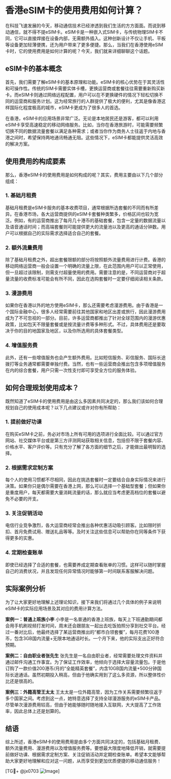 # 香港eSIM卡的使用费用如何计算？

在科技飞速发展的今天，移动通信技术已经渗透到我们生活的方方面面。而说到移动通信，就不得不提eSIM卡。eSIM卡是一种嵌入式SIM卡，与传统物理SIM卡不同，它可以直接焊接在设备内部，无需额外插入。这种创新设计不仅让手机、平板等设备更加轻薄便携，还为用户带来了更多便捷。那么，当我们在香港使用eSIM卡时，它的使用费用是如何计算的呢？今天，我们就来详细聊聊这个话题。

## eSIM卡的基本概念

首先，我们需要了解eSIM卡的基本原理和功能。eSIM卡的核心优势在于其灵活性和可操作性。传统的SIM卡需要实体卡槽，更换运营商或套餐往往需要重新购买新卡。而eSIM卡则通过网络远程配置，用户可以在不更换硬件的情况下轻松切换不同的运营商和服务计划。这为经常旅行的人群提供了极大的便利，尤其是像香港这样国际化程度极高的城市，eSIM卡更成为了很多人的首选。

在香港，eSIM卡的应用场景非常广泛。无论是本地居民还是游客，都可以利用eSIM卡享受高速稳定的移动网络服务。比如，当你在香港旅游时，可能需要频繁切换不同的数据流量套餐以满足各种需求；或者当你作为商务人士往返于内地与香港之间时，希望保持两地通讯畅通无阻。这些情况下，eSIM卡都能提供灵活高效的解决方案。

## 使用费用的构成要素

那么，香港eSIM卡的使用费用是如何构成的呢？其实，费用主要由以下几个部分组成：

### 1. **基础月租费**
基础月租费是eSIM卡服务的基本收费项目，通常根据所选套餐的不同而有所差异。在香港市场，各大运营商提供的eSIM卡套餐种类繁多，价格区间也较为宽泛。例如，有的运营商推出了每月几十港币的基础套餐，包含一定量的数据流量以及语音通话时间；而高端套餐则可能提供更大的流量池以及更高的通话分钟数。用户可以根据自己的实际需求选择适合自己的套餐。

### 2. **额外流量费用**
除了基础月租费之外，超出套餐限额的部分将按照额外流量费用进行计费。香港的移动网络运营商一般会设置一个明确的流量上限，在此范围内用户可以正常使用，但一旦超过该限制，则需支付超量使用的费用。需要注意的是，不同运营商对于超量流量的收费标准可能会有所不同，因此在选购套餐时一定要仔细阅读相关条款。

### 3. **漫游费用**
如果你在香港以外的地方使用eSIM卡，那么还需要考虑漫游费用。由于香港是一个国际金融中心，很多人经常需要前往其他国家和地区出差或旅行，因此漫游费用成为了不可忽视的一部分。目前，许多运营商都推出了针对全球范围内的漫游优惠政策，比如包天不限量套餐或是按流量计费等多种形式。不过，具体费用还是要取决于你的目的地国家及地区，以及你所选用的具体套餐类型。

### 4. **增值服务费**
此外，还有一些增值服务也会产生额外费用。比如短信服务、彩信服务、国际长途拨打等业务通常都需要单独付费。当然，也有一些运营商会推出包含多项增值服务在内的综合套餐，用户只需一次性支付即可享受全方位的服务体验。

## 如何合理规划使用成本？

既然知道了eSIM卡的使用费用是由这么多因素共同决定的，那么我们该如何合理规划自己的使用成本呢？以下几点建议或许对你有所帮助：

### 1. **提前做好功课**
在购买eSIM卡之前，务必对市场上所有可用的选项进行全面比较。可以通过官方网站、社交媒体平台或是第三方评测网站获取相关信息，包括但不限于套餐内容、价格水平、客户评价等。只有充分了解了各方面的细节之后，才能做出最明智的选择。

### 2. **根据需求定制方案**
每个人的使用习惯都不尽相同，因此在挑选套餐时一定要结合自身实际情况来进行决策。如果你只是偶尔需要在香港上网，那么可以选择一个基础型套餐；但如果你是重度用户，每天都需要大量消耗流量的话，那么就应当考虑更高档位的套餐以避免不必要的开支。

### 3. **关注促销活动**
电信行业竞争激烈，各大运营商经常会推出各种优惠活动吸引顾客。比如限时折扣、首月免费试用、赠送礼品等等。及时关注这些信息可以帮助你在同等条件下获得更多的实惠。

### 4. **定期检查账单**
即使已经选择了合适的套餐，也需要养成定期查看账单的习惯。这样可以随时掌握自己的消费状况，并且发现任何异常情况时能够第一时间联系客服解决问题。

## 实际案例分析

为了让大家更好地理解上述理论知识，接下来我们将通过几个具体的例子来说明eSIM卡的实际应用场景及其对应的费用计算方法。

**案例一：普通上班族小李**
小李是一名普通的香港上班族，每天上下班通勤期间都会用手机刷视频打发时间，周末还会跟朋友一起出去吃饭拍照分享到社交平台。经过一番对比后，他最终选择了某运营商推出的“都市白领套餐”，每月花费100港币，包含3GB国内流量+无限本地通话时长。一个月下来，他的实际支出正好符合预期。

**案例二：自由职业者张先生**
张先生是一名自由职业者，经常需要处理文件资料并通过邮件沟通工作事宜。为了保证工作效率，他倾向于选择大容量流量包。于是他订购了一款价值200港币/月的“全能精英套餐”，内含10GB国内流量+500分钟国际长途通话。虽然初期投入稍高，但由于他确实用到了这么多资源，所以整体性价比还是很高的。

**案例三：外籍高管王太太**
王太太是一位外籍高管，因为工作关系需要频繁往返于多个国家之间。考虑到这一点，她特意选择了支持全球漫游服务的eSIM卡产品。尽管单次漫游费用较高，但由于她能够随时随地接入互联网，大大提高了工作效率，因此总体上还是划算的。

## 结语

综上所述，香港eSIM卡的使用费用是由多个方面共同决定的，包括基础月租费、额外流量费用、漫游费用以及增值服务费等。要想最大限度地降低开销，就需要提前做好功课、根据需求定制方案、关注促销活动并定期检查账单。希望本文能够帮助大家更好地理解和应对这一问题，从而享受到更加优质便捷的移动通信服务！

[TG💪+ @jx0703 ![Image](https://github.com/user-attachments/assets/dbca1d08-cadb-493c-b0ec-ad6f7a83f270)]